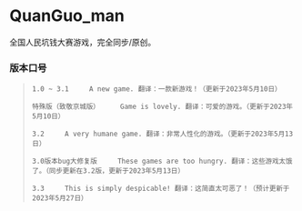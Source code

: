 # QuanGuo_man
全国人民坑钱大赛游戏，完全同步/原创。

### 版本口号
> ```doc
> 1.0 ~ 3.1     A new game. 翻译：一款新游戏！（更新于2023年5月10日）
> 
> 特殊版（致敬京城版）     Game is lovely. 翻译：可爱的游戏。（更新于2023年5月10日）
> 
> 3.2     A very humane game. 翻译：非常人性化的游戏。（更新于2023年5月13日）
> 
> 3.0版本bug大修复版     These games are too hungry. 翻译：这些游戏太饿了。（同步更新在3.2版，更新于2023年5月13日）
> 
> 3.3     This is simply despicable! 翻译：这简直太可恶了！（预计更新于2023年5月27日）
> 
